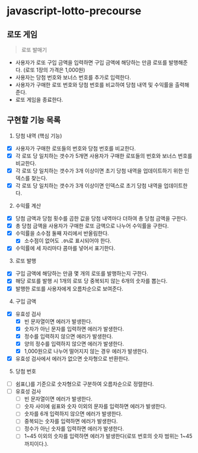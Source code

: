 # javascript-lotto-precourse

## 로또 게임

> 로또 발매기

- 사용자가 로또 구입 금액을 입력하면 구입 금액에 해당하는 만큼 로또를 발행해준다. (로또 1장의 가격은 1,000원)
- 사용자는 당첨 번호와 보너스 번호를 추가로 입력한다.
- 사용자가 구매한 로또 번호와 당첨 번호를 비교하여 당첨 내역 및 수익률을 출력해준다.
- 로또 게임을 종료한다.

## 구현할 기능 목록

1. 당첨 내역 (핵심 기능)

- [x] 사용자가 구매한 로또들의 번호와 당첨 번호를 비교한다.
- [x] 각 로또 당 일치하는 갯수가 5개면 사용자가 구매한 로또들의 번호와 보너스 번호를 비교한다.
- [x] 각 로또 당 일치하는 갯수가 3개 이상이면 초기 당첨 내역을 업데이트하기 위한 인덱스를 찾는다.
- [x] 각 로또 당 일치하는 갯수가 3개 이상이면 인덱스로 초기 당첨 내역을 업데이트한다.

2. 수익률 계산

- [x] 당첨 금액과 당첨 횟수를 곱한 값을 당첨 내역마다 더하여 총 당첨 금액을 구한다.
- [x] 총 당첨 금액을 사용자가 구매한 로또 금액으로 나누어 수익률을 구한다.
- [x] 수익률을 소수점 둘째 자리에서 반올림한다.
  - [x] 소수점이 없어도 `.0%`로 표시되어야 한다.
- [x] 수익률에 세 자리마다 콤마를 넣어서 표기한다.

3. 로또 발행

- [x] 구입 금액에 해당하는 만큼 몇 개의 로또를 발행하는지 구한다.
- [x] 해당 로또를 발행 시 1개의 로또 당 중복되지 않는 6개의 숫자를 뽑는다.
- [x] 발행한 로또를 사용자에게 오름차순으로 보여준다.

4. 구입 금액

- [x] 유효성 검사
  - [x] 빈 문자열이면 에러가 발생한다.
  - [x] 숫자가 아닌 문자를 입력하면 에러가 발생한다.
  - [x] 정수를 입력하지 않으면 에러가 발생한다.
  - [x] 양의 정수를 입력하지 않으면 에러가 발생한다.
  - [x] 1,000원으로 나누어 떨어지지 않는 경우 에러가 발생한다.
- [x] 유효성 검사에서 에러가 없으면 숫자형으로 반환한다.

5. 당첨 번호

- [ ] 쉼표(,)를 기준으로 숫자형으로 구분하여 오름차순으로 정렬한다.
- [ ] 유효성 검사
  - [ ] 빈 문자열이면 에러가 발생한다.
  - [ ] 숫자 사이에 쉼표와 숫자 이외의 문자를 입력하면 에러가 발생한다.
  - [ ] 숫자를 6개 입력하지 않으면 에러가 발생한다.
  - [ ] 중복되는 숫자를 입력하면 에러가 발생한다.
  - [ ] 정수가 아닌 숫자를 입력하면 에러가 발생한다.
  - [ ] 1~45 이외의 숫자를 입력하면 에러가 발생한다(로또 번호의 숫자 범위는 1~45까지이다.).
